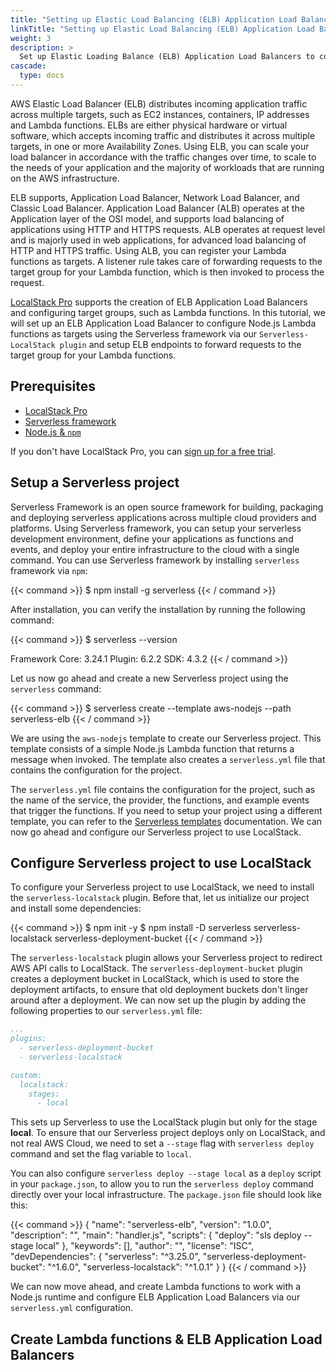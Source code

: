 ```yaml
---
title: "Setting up Elastic Load Balancing (ELB) Application Load Balancers using LocalStack, deployed via the Serverless framework"
linkTitle: "Setting up Elastic Load Balancing (ELB) Application Load Balancers using LocalStack, deployed via the Serverless framework"
weight: 3
description: >
  Set up Elastic Loading Balance (ELB) Application Load Balancers to configure Node.js Lambda functions as targets to forward requests to the target group for your Lambda function using LocalStack. Learn how you can use Serverless framework to setup and deploy your infrastructure locally with LocalStack using Serverless-LocalStack plugin.
cascade:
  type: docs
---
```


AWS Elastic Load Balancer (ELB) distributes incoming application traffic across multiple targets, such as EC2 instances, containers, IP addresses and Lambda functions. ELBs are either physical hardware or virtual software, which accepts incoming traffic and distributes it across multiple targets, in one or more Availability Zones. Using ELB, you can scale your load balancer in accordance with the traffic changes over time, to scale to the needs of your application and the majority of workloads that are running on the AWS infrastructure.

ELB supports, Application Load Balancer, Network Load Balancer, and Classic Load Balancer. Application Load Balancer (ALB) operates at the Application layer of the OSI model, and supports load balancing of applications using HTTP and HTTPS requests. ALB operates at request level and is majorly used in web applications, for advanced load balancing of HTTP and HTTPS traffic. Using ALB, you can register your Lambda functions as targets. A listener rule takes care of forwarding requests to the target group for your Lambda function, which is then invoked to process the request.

[LocalStack Pro](https://localstack.cloud) supports the creation of ELB Application Load Balancers and configuring target groups, such as Lambda functions. In this tutorial, we will set up an ELB Application Load Balancer to configure Node.js Lambda functions as targets using the Serverless framework via our `Serverless-LocalStack plugin` and setup ELB endpoints to forward requests to the target group for your Lambda functions.

## Prerequisites

- [LocalStack Pro](https://localstack.cloud/pricing/)
- [Serverless framework](https://www.serverless.com/framework/docs/getting-started/)
- [Node.js & `npm`](https://nodejs.org/en/download/)

If you don't have LocalStack Pro, you can [sign up for a free trial](https://localstack.cloud/pricing/).

## Setup a Serverless project

Serverless Framework is an open source framework for building, packaging and deploying serverless applications across multiple cloud providers and platforms. Using Serverless framework, you can setup your serverless development environment, define your applications as functions and events, and deploy your entire infrastructure to the cloud with a single command. You can use Serverless framework by installing `serverless` framework via `npm`:

{{< command >}}
$ npm install -g serverless
{{< / command >}}

After installation, you can verify the installation by running the following command:

{{< command >}}
$ serverless --version

Framework Core: 3.24.1
Plugin: 6.2.2
SDK: 4.3.2
{{< / command >}}

Let us now go ahead and create a new Serverless project using the `serverless` command:

{{< command >}}
$ serverless create --template aws-nodejs --path serverless-elb
{{< / command >}}

We are using the `aws-nodejs` template to create our Serverless project. This template consists of a simple Node.js Lambda function that returns a message when invoked. The template also creates a `serverless.yml` file that contains the configuration for the project. 

The `serverless.yml` file contains the configuration for the project, such as the name of the service, the provider, the functions, and example events that trigger the functions. If you need to setup your project using a different template, you can refer to the [Serverless templates](https://www.serverless.com/framework/docs/providers/aws/cli-reference/create/) documentation. We can now go ahead and configure our Serverless project to use LocalStack.

## Configure Serverless project to use LocalStack

To configure your Serverless project to use LocalStack, we need to install the `serverless-localstack` plugin. Before that, let us initialize our project and install some dependencies:

{{< command >}}
$ npm init -y
$ npm install -D serverless serverless-localstack serverless-deployment-bucket
{{< / command >}}

The `serverless-localstack` plugin allows your Serverless project to redirect AWS API calls to LocalStack. The `serverless-deployment-bucket` plugin creates a deployment bucket in LocalStack, which is used to store the deployment artifacts, to ensure that old deployment buckets don't linger around after a deployment. We can now set up the plugin by adding the following properties to our `serverless.yml` file:

```yaml
...
plugins:
  - serverless-deployment-bucket
  - serverless-localstack

custom:
  localstack:
    stages:
      - local
```

This sets up Serverless to use the LocalStack plugin but only for the stage **local**. To ensure that our Serverless project deploys only on LocalStack, and not real AWS Cloud, we need to set a `--stage` flag with `serverless deploy` command and set the flag variable to `local`. 

You can also configure `serverless deploy --stage local` as a `deploy` script in your `package.json`, to allow you to run the `serverless deploy` command directly over your local infrastructure. The `package.json` file should look like this:

{{< command >}}
{
  "name": "serverless-elb",
  "version": "1.0.0",
  "description": "",
  "main": "handler.js",
  "scripts": {
    "deploy": "sls deploy --stage local"
  },
  "keywords": [],
  "author": "",
  "license": "ISC",
  "devDependencies": {
    "serverless": "^3.25.0",
    "serverless-deployment-bucket": "^1.6.0",
    "serverless-localstack": "^1.0.1"
  }
}
{{< / command >}}

We can now move ahead, and create Lambda functions to work with a Node.js runtime and configure ELB Application Load Balancers via our `serverless.yml` configuration.

## Create Lambda functions & ELB Application Load Balancers
